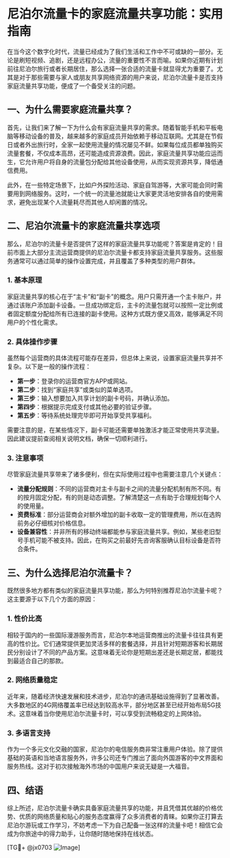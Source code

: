 # 尼泊尔流量卡的家庭流量共享功能：实用指南

在当今这个数字化时代，流量已经成为了我们生活和工作中不可或缺的一部分。无论是刷短视频、追剧，还是远程办公，流量的重要性不言而喻。如果你近期有计划前往尼泊尔旅行或者长期居住，那么选择一张合适的流量卡就显得尤为重要了。尤其是对于那些需要与家人或朋友共享网络资源的用户来说，尼泊尔流量卡是否支持家庭流量共享功能，便成了一个备受关注的问题。

## 一、为什么需要家庭流量共享？

首先，让我们来了解一下为什么会有家庭流量共享的需求。随着智能手机和平板电脑等移动设备的普及，越来越多的家庭成员开始依赖于移动互联网。尤其是在节假日或者外出旅行时，全家一起使用流量的情况屡见不鲜。如果每位成员都单独购买流量套餐，不仅成本高昂，还可能造成资源浪费。因此，家庭流量共享功能应运而生，它允许用户将自身的流量包分配给其他设备使用，从而实现资源共享，降低通信费用。

此外，在一些特定场景下，比如户外探险活动、家庭自驾游等，大家可能会同时需要用到网络服务。这时，一个统一的流量池就能让大家更灵活地安排各自的使用需求，避免出现某个人流量耗尽而其他人却闲置的情况。

## 二、尼泊尔流量卡的家庭流量共享选项

那么，尼泊尔的流量卡是否提供了这样的家庭流量共享功能呢？答案是肯定的！目前市面上大部分主流运营商提供的尼泊尔流量卡都支持家庭流量共享服务。这些服务通常可以通过简单的操作设置完成，并且覆盖了多种类型的用户群体。

### 1. 基本原理

家庭流量共享的核心在于“主卡”和“副卡”的概念。用户只需开通一个主卡账户，并通过该账户添加副卡设备。一旦成功绑定后，主卡的流量包就可以按照一定比例或者固定额度分配给所有已连接的副卡使用。这种方式既方便又高效，能够满足不同用户的个性化需求。

### 2. 具体操作步骤

虽然每个运营商的具体流程可能存在差异，但总体上来说，设置家庭流量共享并不复杂。以下是一般的操作流程：

- **第一步**：登录你的运营商官方APP或网站。
- **第二步**：找到“家庭共享”或类似的菜单选项。
- **第三步**：输入想要加入共享计划的副卡号码，并确认添加。
- **第四步**：根据提示完成支付或其他必要的验证步骤。
- **第五步**：等待系统处理完毕即可开始享受共享福利。

需要注意的是，在某些情况下，副卡可能还需要单独激活才能正常使用共享流量。因此建议提前查阅相关说明文档，确保一切顺利进行。

### 3. 注意事项

尽管家庭流量共享带来了诸多便利，但在实际使用过程中也需要注意几个关键点：

- **流量分配规则**：不同的运营商对主卡与副卡之间的流量分配机制有所不同。有的按月固定分配，有的则是动态调整。了解清楚这一点有助于合理规划每个人的使用量。
- **资费标准**：部分运营商会对额外增加的副卡收取一定的管理费用，所以在选购前务必仔细核对价格信息。
- **设备兼容性**：并非所有的移动终端都能参与家庭流量共享。例如，某些老旧型号手机可能不被支持。因此，在购买之前最好先咨询客服确认目标设备是否符合条件。

## 三、为什么选择尼泊尔流量卡？

既然很多地方都有类似的家庭流量共享功能，那么为何特别推荐尼泊尔流量卡呢？这主要源于以下几个方面的原因：

### 1. 性价比高

相较于国内的一些国际漫游服务而言，尼泊尔本地运营商推出的流量卡往往具有更高的性价比。它们通常提供更加灵活多样的套餐选择，并且针对短期游客和长期居民分别设计了不同的产品方案。这意味着无论你是短期出差还是长期定居，都能找到最适合自己的那款。

### 2. 网络质量稳定

近年来，随着经济快速发展和技术进步，尼泊尔的通讯基础设施得到了显著改善。大多数地区的4G网络覆盖率已经达到较高水平，部分地区甚至已经开始布局5G技术。这意味着当你使用尼泊尔流量卡时，可以享受到流畅稳定的上网体验。

### 3. 多语言支持

作为一个多元文化交融的国家，尼泊尔的电信服务商非常注重用户体验。除了提供基础的英语和当地语言服务外，许多公司还专门推出了面向外国游客的中文界面和服务热线。这对于初次接触海外市场的中国用户来说无疑是一大福音。

## 四、结语

综上所述，尼泊尔流量卡确实具备家庭流量共享的功能，并且凭借其优越的价格优势、优质的网络质量和贴心的服务态度赢得了众多消费者的青睐。如果你正打算去尼泊尔游玩或工作学习，不妨考虑一下为自己配备一张这样的流量卡吧！相信它会成为你旅途中的得力助手，让你随时随地保持在线状态。

[TG💪+ @jx0703 ![Image](https://github.com/user-attachments/assets/dbca1d08-cadb-493c-b0ec-ad6f7a83f270)]